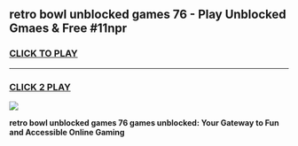 
## retro bowl unblocked games 76 - Play Unblocked Gmaes & Free #11npr
<h3>
<a href="https://premium.freeplayer.one?title=retro_bowl_unblocked_games_76&ref=03M">CLICK TO PLAY</a></h3>
<hr>

<h3>
<a href="https://premium.freeplayer.one?title=retro_bowl_unblocked_games_76&ref=03M">CLICK 2 PLAY</a>
  
</h3>

<a href="https://premium.freeplayer.one?title=retro_bowl_unblocked_games_76&ref=03M"><img src="https://clearcache.store/games.png"></a>


**retro bowl unblocked games 76 games unblocked: Your Gateway to Fun and Accessible Online Gaming**

